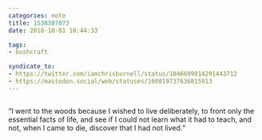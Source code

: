 ```yaml
---
categories: note
title: 1538387073
date: 2018-10-01 10:44:33

tags:
- bushcraft

syndicate_to:
- https://twitter.com/iamchrisburnell/status/1046699014291443712
- https://mastodon.social/web/statuses/100819737636815913
---
```


<figure class="media">
    <a href="https://chrisburnell.com/static/IMG_20180928_211757.jpg"><img src="https://chrisburnell.com/static/IMG_20180928_211757.jpg" alt=""></a>
</figure>


<q>I went to the woods because I wished to live deliberately, to front only the essential facts of life, and see if I could not learn what it had to teach, and not, when I came to die, discover that I had not lived.</q>
